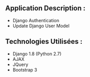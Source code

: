 ## Application Description : 

* Django Authentication
* Update Django User Model

## Technologies Utilisées :  
* Django 1.8 (Python 2.7) 
* AJAX
* JQuery
* Bootstrap 3




